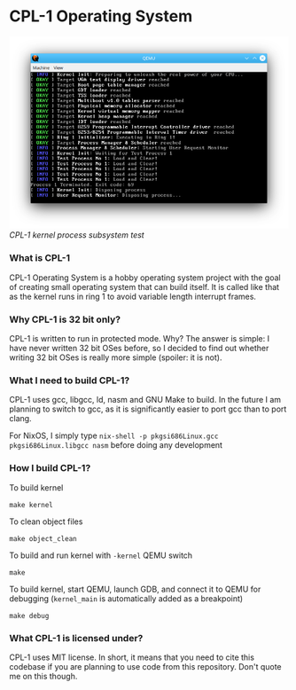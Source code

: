 # CPL-1 Operating System

![Process Test image](screenshots/process_test.png)
*CPL-1 kernel process subsystem test*

### What is CPL-1

CPL-1 Operating System is a hobby operating system project with the goal of creating small operating system that can build itself. It is called like that as the kernel runs in ring 1 to avoid variable length interrupt frames.

### Why CPL-1 is 32 bit only?

CPL-1 is written to run in protected mode. Why? The answer is simple: I have never written 32 bit OSes before, so I decided to find out whether writing 32 bit OSes is really more simple (spoiler: it is not).

### What I need to build CPL-1?

CPL-1 uses gcc, libgcc, ld, nasm and GNU Make to build. In the future I am planning to switch to gcc, as it is significantly easier to port gcc than to port clang.

For NixOS, I simply type ```nix-shell -p pkgsi686Linux.gcc pkgsi686Linux.libgcc nasm``` before doing any development

### How I build CPL-1?

To build kernel
```
make kernel
```

To clean object files
```
make object_clean
```
To build and run kernel with ```-kernel``` QEMU switch
```
make
```
To build kernel, start QEMU, launch GDB, and connect it to QEMU for debugging (```kernel_main``` is automatically added as a breakpoint)
```
make debug
```

### What CPL-1 is licensed under?

CPL-1 uses MIT license. In short, it means that you need to cite this codebase if you are planning to use code from this repository. Don't quote me on this though.